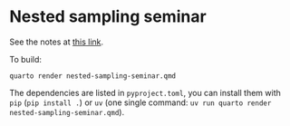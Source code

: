 # Nested sampling seminar

See the notes at [this link](http://htmlpreview.github.io/?https://github.com/fellowship-of-clean-code/nested-sampling/blob/main/nested-sampling-seminar.html).

To build:

```
quarto render nested-sampling-seminar.qmd
```

The dependencies are listed in `pyproject.toml`, you can install them with `pip` (`pip install .`) 
or `uv` (one single command: `uv run quarto render nested-sampling-seminar.qmd`).